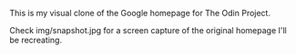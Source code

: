 This is my visual clone of the Google homepage for The Odin Project.

Check img/snapshot.jpg for a screen capture of the original homepage I'll be recreating.